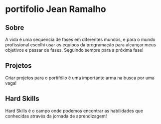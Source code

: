 # portifolio Jean Ramalho

## Sobre
A vida é uma sequencia de fases em diferentes mundos, e para o mundo profissional escolhi usar os equipos da programação para alcançar meus objetivos e passar de fases. Seguindo sempre para a próxima fase!

## Projetos
Criar projetos para o portifólio é uma importante arma na busca por uma vaga!

## Hard Skills
Hard Skills é o campo onde podemos encontrar as habilidades que conhecidas através da jornada de aprendizagem!
